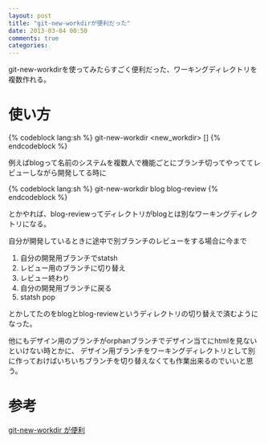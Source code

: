 ```yaml
---
layout: post
title: "git-new-workdirが便利だった"
date: 2013-03-04 00:50
comments: true
categories:
---
```


git-new-workdirを使ってみたらすごく便利だった、ワーキングディレクトリを複数作れる。

# 使い方

{% codeblock lang:sh %}
git-new-workdir <repository> <new_workdir> [<branch>]
{% endcodeblock %}

例えばblogって名前のシステムを複数人で機能ごとにブランチ切ってやっててレビューしながら開発してる時に

{% codeblock lang:sh %}
git-new-workdir blog blog-review
{% endcodeblock %}

とかやれば、blog-reviewってディレクトリがblogとは別なワーキングディレクトリになる。

自分が開発しているときに途中で別ブランチのレビューをする場合に今まで

1. 自分の開発用ブランチでstatsh
2. レビュー用のブランチに切り替え
3. レビュー終わり
4. 自分の開発用ブランチに戻る
5. statsh pop

とかしてたのをblogとblog-reviewというディレクトリの切り替えで済むようになった。

他にもデザイン用のブランチがorphanブランチでデザイン当てにhtmlを見ないといけない時とかに、
デザイン用ブランチをワーキングディレクトリとして別に作っておけばいちいちブランチを切り替えなくても作業出来るのでいいと思う。

# 参考

[git-new-workdir が便利](http://subtech.g.hatena.ne.jp/secondlife/20121207/1354854068)

